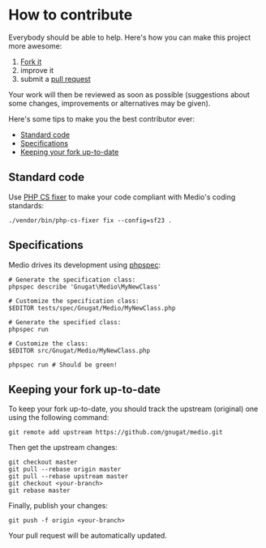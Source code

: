 # How to contribute

Everybody should be able to help. Here's how you can make this project more
awesome:

1. [Fork it](https://github.com/gnugat/medio/fork_select)
2. improve it
3. submit a [pull request](https://help.github.com/articles/creating-a-pull-request)

Your work will then be reviewed as soon as possible (suggestions about some
changes, improvements or alternatives may be given).

Here's some tips to make you the best contributor ever:

* [Standard code](#standard-code)
* [Specifications](#specifications)
* [Keeping your fork up-to-date](#keeping-your-fork-up-to-date)

## Standard code

Use [PHP CS fixer](http://cs.sensiolabs.org/) to make your code compliant with
Medio's coding standards:

    ./vendor/bin/php-cs-fixer fix --config=sf23 .

## Specifications

Medio drives its development using [phpspec](http://www.phpspec.net/):

    # Generate the specification class:
    phpspec describe 'Gnugat\Medio\MyNewClass'

    # Customize the specification class:
    $EDITOR tests/spec/Gnugat/Medio/MyNewClass.php

    # Generate the specified class:
    phpspec run

    # Customize the class:
    $EDITOR src/Gnugat/Medio/MyNewClass.php

    phpspec run # Should be green!

## Keeping your fork up-to-date

To keep your fork up-to-date, you should track the upstream (original) one
using the following command:

    git remote add upstream https://github.com/gnugat/medio.git

Then get the upstream changes:

    git checkout master
    git pull --rebase origin master
    git pull --rebase upstream master
    git checkout <your-branch>
    git rebase master

Finally, publish your changes:

    git push -f origin <your-branch>

Your pull request will be automatically updated.

